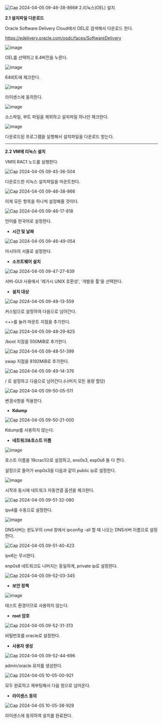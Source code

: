 ![Cap 2024-04-05 09-46-38-866](https://github.com/oraclejyp/19c_rac_inst/assets/133745372/69f6242a-8250-4b93-a23f-3065470a09b2)# 2.리눅스(OEL) 설치

**2.1 설치파일 다운로드**

Oracle Software Delivery Cloud에서 OEL로 검색해서 다운로드 한다.

https://edelivery.oracle.com/osdc/faces/SoftwareDelivery

![image](https://github.com/oraclejyp/19c_rac_inst/assets/133745372/e3be0512-c2ba-412d-a273-0925c2b81bcb)

OEL를 선택하고 8.4버전을 누른다.

![image](https://github.com/oraclejyp/19c_rac_inst/assets/133745372/9fee9467-5cde-47ff-99a3-3e406f1acd22)

64비트에 체크한다.

![image](https://github.com/oraclejyp/19c_rac_inst/assets/133745372/bd3c6c33-bc94-43df-81bd-70438c0c5cd7)

라이센스에 동의한다.

![image](https://github.com/oraclejyp/19c_rac_inst/assets/133745372/29cbd489-7eda-413e-acf2-76f98879c917)

소스파일, 부트 파일을 제외하고 설치파일 하나만 체크한다.

![image](https://github.com/oraclejyp/19c_rac_inst/assets/133745372/6685e1bc-6ca2-48bf-b074-d764cd5d1d8d)

다운로드된 프로그램을 실행해서 설치파일을 다운로드 받는다.

---
**2.2 VM에 리눅스 설치**

VM의 RAC1 노드를 실행한다.

![Cap 2024-04-05 09-45-36-504](https://github.com/oraclejyp/19c_rac_inst/assets/133745372/a5b189f8-8bfa-4d1e-8dde-e9224122aed4)

다운로드한 리눅스 설치파일을 마운트한다.

![Cap 2024-04-05 09-46-38-866](https://github.com/oraclejyp/19c_rac_inst/assets/133745372/497246ba-7dac-4ef6-8810-b07bc23f7c4d)

이제 모든 항목을 하나씩 설정해줄 것이다.

![Cap 2024-04-05 09-46-17-818](https://github.com/oraclejyp/19c_rac_inst/assets/133745372/8cc49c08-ebbe-4b78-a42a-6287cca51ef9)

언어를 한국어로 설정한다.

- **시간 및 날짜**

![Cap 2024-04-05 09-46-49-054](https://github.com/oraclejyp/19c_rac_inst/assets/133745372/cec56205-f7d8-4752-842b-59b7ae18f492)

아시아의 서울로 설정한다.


- **소프트웨어 설치**

![Cap 2024-04-05 09-47-27-639](https://github.com/oraclejyp/19c_rac_inst/assets/133745372/79f58e27-506f-4503-8162-8d7b64dade30)

서버-GUI 사용에서 '레거시 UNIX 호환성', '개발용 툴'을 선택한다.

- **설치 대상**

![Cap 2024-04-05 09-48-13-559](https://github.com/oraclejyp/19c_rac_inst/assets/133745372/cdce7c52-3ac0-4c06-9aea-88d1a0ff1c69)

커스텀으로 설정하여 다음으로 넘어간다.

<+>를 눌러 마운트 지점을 추가한다.

![Cap 2024-04-05 09-48-29-825](https://github.com/oraclejyp/19c_rac_inst/assets/133745372/9021b0ae-32a0-4d21-b34a-5f060a1126fd)

/boot 지점을 500MiB로 추가한다.

![Cap 2024-04-05 09-48-51-399](https://github.com/oraclejyp/19c_rac_inst/assets/133745372/67651066-1864-44cc-91b4-612346b03d64)

swap 지점을 8192MiB로 추가한다.

![Cap 2024-04-05 09-49-14-376](https://github.com/oraclejyp/19c_rac_inst/assets/133745372/c917f9cb-1956-4034-9324-1bf81cf72fd3)

/ 로 설정하고 다음으로 넘어간다.(나머지 모든 용량 할당)

![Cap 2024-04-05 09-50-05-511](https://github.com/oraclejyp/19c_rac_inst/assets/133745372/0eb2bdb4-20c3-44d8-be2d-6cc0fb45e1d0)

변경사항을 적용한다.

- **Kdump**

![Cap 2024-04-05 09-50-21-000](https://github.com/oraclejyp/19c_rac_inst/assets/133745372/b5a85ba7-f520-41ba-8250-e2c0be451471)

Kdump를 사용하지 않는다.

- **네트워크&호스트 이름**

![image](https://github.com/oraclejyp/19c_rac_inst/assets/133745372/1549cbee-3ec2-438c-81bb-be569b4b59bd)

호스트 이름을 19crac1으로 설정하고, ens0s3, esp0s8 둘 다 켠다.

설정으로 들어가 enp0s3을 다음과 같이 public ip로 설정한다.

![image](https://github.com/oraclejyp/19c_rac_inst/assets/133745372/56aff0d6-fbe3-4a2a-812b-598473aa6227)

시작과 동시에 네트워크 자동연결 옵션을 체크한다.

![Cap 2024-04-05 09-51-32-080](https://github.com/oraclejyp/19c_rac_inst/assets/133745372/28277bb7-09fc-44ed-8a22-e86c769a7f89)

ipv4를 수동으로 설정한다.

![image](https://github.com/oraclejyp/19c_rac_inst/assets/133745372/665be6c6-6b27-4e09-88d6-8d8f386088b1)

DNS서버는 윈도우의 cmd 창에서 ipconfig -all 할 때 나오는 DNS서버 이름으로 설정한다.

![Cap 2024-04-05 09-51-40-423](https://github.com/oraclejyp/19c_rac_inst/assets/133745372/66ef3e50-a0a4-4ce8-beb6-b8f0e53353f0)

ipv6는 무시한다.

enp0s8 네트워크도 나머지는 동일하게, private ip로 설정한다.

![Cap 2024-04-05 09-52-03-345](https://github.com/oraclejyp/19c_rac_inst/assets/133745372/1970c9ed-6cf0-4091-9976-1ff997dfd957)

- **보안 정책**

![image](https://github.com/oraclejyp/19c_rac_inst/assets/133745372/4d8f0121-cc78-4561-9c75-b8199367c100)

테스트 환경이므로 사용하지 않는다.

- **root 암호**

![Cap 2024-04-05 09-52-31-313](https://github.com/oraclejyp/19c_rac_inst/assets/133745372/424f5846-f026-41ad-83e2-aa82750a2cb3)

비밀번호를 oracle로 설정한다.

- **사용자 생성**

![Cap 2024-04-05 09-52-44-696](https://github.com/oraclejyp/19c_rac_inst/assets/133745372/1eac85df-b80d-4e00-b0ff-60df125c8019)

admin/oracle 유저를 생성한다.

![Cap 2024-04-05 10-05-00-921](https://github.com/oraclejyp/19c_rac_inst/assets/133745372/7d897cdd-6056-4328-8c70-70afa0dcb6e9)

모두 완료하고 재부팅해서 다음 창으로 넘어온다.



- **라이센스 동의**

![Cap 2024-04-05 10-05-38-929](https://github.com/oraclejyp/19c_rac_inst/assets/133745372/e5bfbf8b-2a19-41ab-8555-c2b86f0aabf2)

라이센스에 동의하여 설치를 완료한다.
